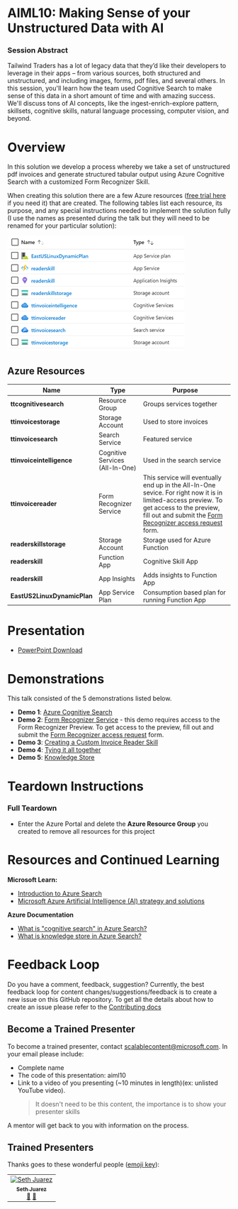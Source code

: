 # AIML10: Making Sense of your Unstructured Data with AI

### Session Abstract

Tailwind Traders has a lot of legacy data that they’d like their developers to leverage in their apps – from various sources, both structured and unstructured, and including images, forms, pdf files, and several others. In this session, you'll learn how the team used Cognitive Search to make sense of this data in a short amount of time and with amazing success. We'll discuss tons of AI concepts, like the ingest-enrich-explore pattern, skillsets, cognitive skills, natural language processing, computer vision, and beyond.

# Overview
In this solution we develop a process whereby we take a set of unstructured pdf invoices and generate structured tabular output using Azure Cognitive Search with a customized Form Recognizer Skill. 

When creating this solution there are a few Azure resources ([free trial here](https://azure.microsoft.com/en-gb/free/?WT.mc_id=msignitethetour2019-github-aiml10) if you need it) that are created. The following tables list each resource, its purpose, and any special instructions needed to implement the solution fully (I use the names as presented during the talk but they will need to be renamed for your particular solution):

![Azure Resources](images/resources.png "Azure Resources")

## Azure Resources

| Name                       | Type                            | Purpose                    |
| -------------------------- | ------------------------------- | ------------------------- |
| **ttcognitivesearch**     | Resource Group                  | Groups services together   |
| **ttinvoicestorage**      | Storage Account                 | Used to store invoices     |
| **ttinvoicesearch**       | Search Service                  | Featured service           |
| **ttinvoiceintelligence** | Cognitive Services (All-In-One) | Used in the search service |
| **ttinvoicereader**       | Form Recognizer Service         | This service will eventually end up in the All-In-One sevice. For right now it is in limited-access preview. To get access to the preview, fill out and submit the [Form Recognizer access request](https://aka.ms/FormRecognizerRequestAccess) form.  |
| **readerskillstorage**   | Storage Account              | Storage used for Azure Function |
| **readerskill**          | Function App                 | Cognitive Skill App |
| **readerskill**          | App Insights                   | Adds insights to Function App |
| **EastUS2LinuxDynamicPlan** | App Service Plan                   | Consumption based plan for running Function App |

# Presentation

* [PowerPoint Download](https://globaleventcdn.blob.core.windows.net/assets/aiml/aiml10/aiml10.pptx)


# Demonstrations
This talk consisted of the 5 demonstrations listed below. 

- **Demo 1**: [Azure Cognitive Search](demo1.md)
- **Demo 2**: [Form Recognizer Service](demo2.md) - this demo requires access to the Form Recognizer Preview. To get access to the preview, fill out and submit the [Form Recognizer access request](https://aka.ms/FormRecognizerRequestAccess) form.
- **Demo 3**: [Creating a Custom Invoice Reader Skill](demo3.md)
- **Demo 4**: [Tying it all together](demo4.md)
- **Demo 5**: [Knowledge Store](demo5.md)


# Teardown Instructions

### Full Teardown

* Enter the Azure Portal and delete the **Azure Resource Group** you created to remove all resources for this project


# Resources and Continued Learning

**Microsoft Learn:**
* [Introduction to Azure Search](https://docs.microsoft.com/en-us/learn/modules/intro-to-azure-search/?WT.mc_id=msignitethetour2019-github-aiml10)
* [Microsoft Azure Artificial Intelligence (AI) strategy and solutions](https://docs.microsoft.com/en-us/learn/modules/azure-artificial-intelligence/?WT.mc_id=msignitethetour2019-github-aiml10)

**Azure Documentation**
* [What is "cognitive search" in Azure Search?](https://docs.microsoft.com/en-us/azure/search/cognitive-search-concept-intro/?WT.mc_id=msignitethetour2019-github-aiml10)
* [What is knowledge store in Azure Search?](https://docs.microsoft.com/en-us/azure/search/knowledge-store-concept-intro)


# Feedback Loop

Do you have a comment, feedback, suggestion? Currently, the best feedback loop for content changes/suggestions/feedback is to create a new issue on this GitHub repository. To get all the details about how to create an issue please refer to the [Contributing docs](https://github.com/microsoft/ignite-learning-paths/blob/master/contributing.md)

## Become a Trained Presenter

To become a trained presenter, contact [scalablecontent@microsoft.com](mailto:scalablecontent@microsoft.com). In your email please include:

- Complete name
- The code of this presentation: aiml10
- Link to a video of you presenting (~10 minutes in length)(ex: unlisted YouTube video). 
  > It doesn't need to be this content, the importance is to show your presenter skills

A mentor will get back to you with information on the process.

## Trained Presenters

Thanks goes to these wonderful people ([emoji key](https://allcontributors.org/docs/en/emoji-key)):

<!-- ALL-CONTRIBUTORS-LIST:START - Do not remove or modify this section -->
<!-- prettier-ignore -->

<table>
<tr>
    <td align="center"><a href="https://github.com/sethjuarez">
        <img src="https://avatars2.githubusercontent.com/u/115409?s=460&v=4" width="100px;" alt="Seth Juarez"/><br />
        <sub><b>Seth Juarez</b></sub></a><br />
            <a href="Add link to powerpoint here" title="Talk">📢</a>
            <a href="Add link to pull request here" title="Documentation">📖</a> 
    </td>
</tr></table>

<!-- ALL-CONTRIBUTORS-LIST:END -->